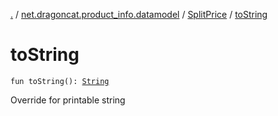 [.](../../index.md) / [net.dragoncat.product_info.datamodel](../index.md) / [SplitPrice](index.md) / [toString](./to-string.md)

# toString

`fun toString(): `[`String`](https://kotlinlang.org/api/latest/jvm/stdlib/kotlin/-string/index.html)

Override for printable string

